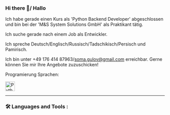 ### Hi there 👋/ Hallo

Ich habe gerade einen Kurs als 'Python Backend Developer' abgeschlossen und bin bei der 'M&S System Solutions GmbH' als Praktikant tätig.

Ich suche gerade nach einem Job als Entwickler.

Ich spreche Deutsch/Englisch/Russisch/Tadschikisch/Persisch und Pamirisch.

Ich bin unter +49 176 414 87963/soma.gulov@gmail.com erreichbar. Gerne können Sie mir Ihre Angebote zuzuschicken!

Programierung Sprachen: 

<img src="C:\Users\POS\Desktop\somon\icons\python.png" alt="Python" width="30" height="30"> <!-- Add this code for each programming language -->

---
### :hammer_and_wrench: Languages and Tools :




<!--
**Pomiray92/Pomiray92** is a ✨ _special_ ✨ repository because its `README.md` (this file) appears on your GitHub profile.

Here are some ideas to get you started:

- 🔭 I’m currently working on ...
- 🌱 I’m currently learning ...
- 👯 I’m looking to collaborate on ...
- 🤔 I’m looking for help with ...
- 💬 Ask me about ...
- 📫 How to reach me: ...
- 😄 Pronouns: ...
- ⚡ Fun fact: ...
-->
